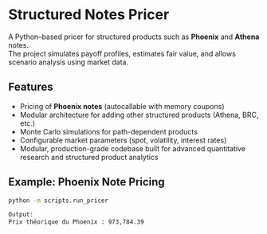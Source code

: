 # Structured Notes Pricer
A Python–based pricer for structured products such as **Phoenix** and **Athena** notes.  
The project simulates payoff profiles, estimates fair value, and allows scenario analysis using market data.

## Features
- Pricing of **Phoenix notes** (autocallable with memory coupons)
- Modular architecture for adding other structured products (Athena, BRC, etc.)
- Monte Carlo simulations for path-dependent products
- Configurable market parameters (spot, volatility, interest rates)
- Modular, production-grade codebase built for advanced quantitative research and structured product analytics
## Example: Phoenix Note Pricing
```bash
python -m scripts.run_pricer

Output:
Prix théorique du Phoenix : 973,784.39
```
